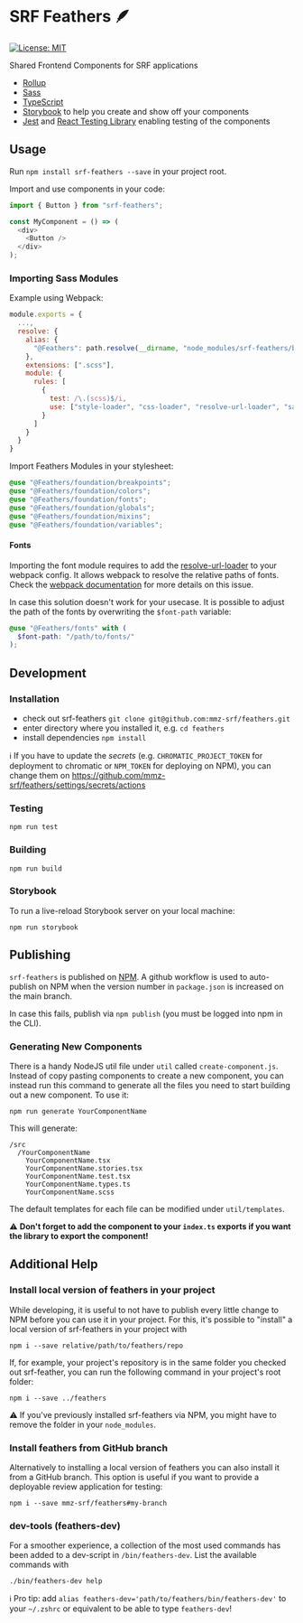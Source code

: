 # SRF Feathers 🪶

[![License: MIT](https://img.shields.io/badge/License-MIT-green.svg)](https://opensource.org/licenses/MIT)

Shared Frontend Components for SRF applications

- [Rollup](https://github.com/rollup/rollup)
- [Sass](https://sass-lang.com/)
- [TypeScript](https://www.typescriptlang.org/)
- [Storybook](https://storybook.js.org/) to help you create and show off your components
- [Jest](https://jestjs.io/) and [React Testing Library](https://github.com/testing-library/react-testing-library) enabling testing of the components

## Usage

Run `npm install srf-feathers --save` in your project root.

Import and use components in your code:

```js
import { Button } from "srf-feathers";

const MyComponent = () => (
  <div>
    <Button />
  </div>
);

```

### Importing Sass Modules

Example using Webpack:

```js
module.exports = {
  ...,
  resolve: {
    alias: {
      "@Feathers": path.resolve(__dirname, "node_modules/srf-feathers/build")
    },
    extensions: [".scss"],
    module: {
      rules: [
        {
          test: /\.(scss)$/i,
          use: ["style-loader", "css-loader", "resolve-url-loader", "sass-loader"],
        }
      ]
    }
  }
}
```

Import Feathers Modules in your stylesheet:

```scss
@use "@Feathers/foundation/breakpoints";
@use "@Feathers/foundation/colors";
@use "@Feathers/foundation/fonts";
@use "@Feathers/foundation/globals";
@use "@Feathers/foundation/mixins";
@use "@Feathers/foundation/variables";
```

#### Fonts

Importing the font module requires to add the [resolve-url-loader](https://github.com/bholloway/resolve-url-loader/blob/v5/packages/resolve-url-loader/README.md) to your webpack config. It allows webpack to resolve the relative paths of fonts. Check the [webpack documentation](https://webpack.js.org/loaders/sass-loader/#problems-with-url) for more details on this issue.

In case this solution doesn't work for your usecase. It is possible to adjust the path of the fonts by overwriting the `$font-path` variable:

```scss
@use "@Feathers/fonts" with (
  $font-path: "/path/to/fonts/"
);
```

## Development

### Installation

* check out srf-feathers `git clone git@github.com:mmz-srf/feathers.git`
* enter directory where you installed it, e.g. `cd feathers`
* install dependencies `npm install`

ℹ️ If you have to update the _secrets_ (e.g. `CHROMATIC_PROJECT_TOKEN` for deployment to chromatic or `NPM_TOKEN` for deploying on NPM), you can change them on https://github.com/mmz-srf/feathers/settings/secrets/actions 

### Testing

```
npm run test
```

### Building

```
npm run build
```

### Storybook

To run a live-reload Storybook server on your local machine:

```
npm run storybook
```

## Publishing

`srf-feathers` is published on [NPM](https://www.npmjs.com/package/srf-feathers). A github workflow is used to auto-publish on NPM when the version number in `package.json` is increased on the main branch.

In case this fails, publish via `npm publish` (you must be logged into npm in the CLI).

### Generating New Components

There is a handy NodeJS util file under `util` called `create-component.js`. Instead of copy pasting components to create a new component, you can instead run this command to generate all the files you need to start building out a new component. To use it:

```
npm run generate YourComponentName
```

This will generate:

```
/src
  /YourComponentName
    YourComponentName.tsx
    YourComponentName.stories.tsx
    YourComponentName.test.tsx
    YourComponentName.types.ts
    YourComponentName.scss
```

The default templates for each file can be modified under `util/templates`.

⚠️ **Don't forget to add the component to your `index.ts` exports if you want the library to export the component!**

## Additional Help

### Install local version of feathers in your project

While developing, it is useful to not have to publish every little change to NPM before you can use it in your project.
For this, it's possible to "install" a local version of srf-feathers in your project with

```
npm i --save relative/path/to/feathers/repo
```

If, for example, your project's repository is in the same folder you checked out srf-feather, you can run the following command in your project's root folder:

```
npm i --save ../feathers
```

⚠️ If you've previously installed srf-feathers via NPM, you might have to remove the folder in your `node_modules`.

### Install feathers from GitHub branch

Alternatively to installing a local version of feathers you can also install it from a GitHub branch. This option is useful if you want to provide a deployable review application for testing:

```
npm i --save mmz-srf/feathers#my-branch
```

### dev-tools (feathers-dev)

For a smoother experience, a collection of the most used commands has been added to a dev-script in `/bin/feathers-dev`. List the available commands with

```
./bin/feathers-dev help 
```

ℹ️ Pro tip: add `alias feathers-dev='path/to/feathers/bin/feathers-dev'` to your `~/.zshrc` or equivalent to be able to type `feathers-dev`!
